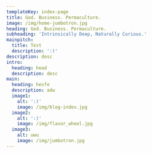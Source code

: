 ```yaml
---
templateKey: index-page
title: God. Business. Permaculture.
image: /img/home-jumbotron.jpg
heading: God. Business. Permaculture.
subheading: 'Intrinsically Deep, Naturally Curious.'
mainpitch:
  title: Test
  description: ':)'
description: desc
intro:
  heading: head
  description: desc
main:
  heading: hesfe
  description: adw
  image1:
    alt: ':)'
    image: /img/blog-index.jpg
  image2:
    alt: ':)'
    image: /img/flavor_wheel.jpg
  image3:
    alt: uwu
    image: /img/jumbotron.jpg
---
```


